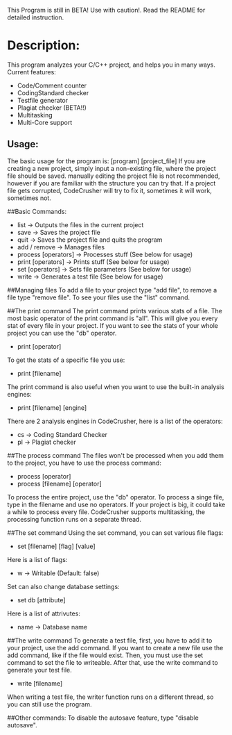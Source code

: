 This Program is still in BETA! Use with caution!. Read the README for detailed instruction.

# Description:
This program analyzes your C/C++ project, and helps you in many ways. Current features:
 - Code/Comment counter
 - CodingStandard checker
 - Testfile generator
 - Plagiat checker (BETA!!)
 - Multitasking
 - Multi-Core support

## Usage:
The basic usage for the program is: [program] [project_file]
If you are creating a new project, simply input a non-existing file, where the project file should be saved. manually editing the project file is not recommended, however if you are familiar with the structure you can try that. If a project file gets corrupted, CodeCrusher will try to fix it, sometimes it will work, sometimes not.

##Basic Commands:
 - list -> Outputs the files in the current project
 - save -> Saves the project file
 - quit -> Saves the project file and quits the program
 - add / remove -> Manages files
 - process [operators] -> Processes stuff (See below for usage)
 - print [operators] -> Prints stuff (See below for usage)
 - set	[operators] -> Sets file parameters (See below for usage)
 - write -> Generates a test file (See below for usage)

##Managing files
To add a file to your project type "add file", to remove a file type "remove file". To see your files use the "list" command.

##The print command
The print command prints various stats of a file. The most basic operator of the print command is "all". This will give you every stat of every file in your project. If you want to see the stats of your whole project you can use the "db" operator.
 - print [operator]

To get the stats of a specific file you use:
 - print [filename]

The print command is also useful when you want to use the built-in analysis engines:
 - print [filename] [engine]

There are 2 analysis engines in CodeCrusher, here is a list of the operators:
 - cs -> Coding Standard Checker
 - pl -> Plagiat checker

##The process command
The files won't be processed when you add them to the project, you have to use the process command:
 - process [operator]
 - process [filename] [operator]

To process the entire project, use the "db" operator. To process a singe file, type in the filename and use no operators. If your project is big, it could take a while to process every file. CodeCrusher supports multitasking, the processing function runs on a separate thread. 

##The set command
Using the set command, you can set various file flags:
 - set [filename] [flag] [value]

Here is a list of flags:
 - w -> Writable (Default: false)

Set can also change database settings:
 - set db [attribute]

Here is a list of attrivutes:
 - name -> Database name

##The write command
To generate a test file, first, you have to add it to your project, use the add command. If you want to create a new file use the add command, like if the file would exist. Then, you must use the set command to set the file to writeable. After that, use the write command to generate your test file.
 - write [filename]
 
When writing a test file, the writer function runs on a different thread, so you can still use the program.

##Other commands:
To disable the autosave feature, type "disable autosave".